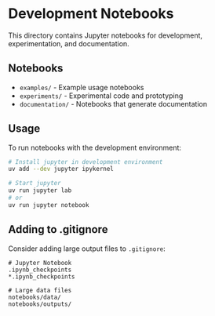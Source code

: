 # Development Notebooks

This directory contains Jupyter notebooks for development, experimentation, and documentation.

## Notebooks

- `examples/` - Example usage notebooks
- `experiments/` - Experimental code and prototyping
- `documentation/` - Notebooks that generate documentation

## Usage

To run notebooks with the development environment:

```bash
# Install jupyter in development environment
uv add --dev jupyter ipykernel

# Start jupyter
uv run jupyter lab
# or
uv run jupyter notebook
```

## Adding to .gitignore

Consider adding large output files to `.gitignore`:

```
# Jupyter Notebook
.ipynb_checkpoints
*.ipynb_checkpoints

# Large data files
notebooks/data/
notebooks/outputs/
```
